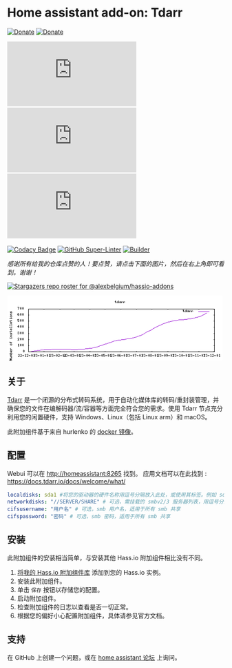 # Home assistant add-on: Tdarr

[![Donate][donation-badge]](https://www.buymeacoffee.com/alexbelgium)
[![Donate][paypal-badge]](https://www.paypal.com/donate/?hosted_button_id=DZFULJZTP3UQA)

![Version](https://img.shields.io/badge/dynamic/json?label=版本&query=%24.version&url=https%3A%2F%2Fraw.githubusercontent.com%2Falexbelgium%2Fhassio-addons%2Fmaster%2Ftdarr%2Fconfig.json)
![Ingress](https://img.shields.io/badge/dynamic/json?label=入口&query=%24.ingress&url=https%3A%2F%2Fraw.githubusercontent.com%2Falexbelgium%2Fhassio-addons%2Fmaster%2Ftdarr%2Fconfig.json)
![Arch](https://img.shields.io/badge/dynamic/json?color=success&label=架构&query=%24.arch&url=https%3A%2F%2Fraw.githubusercontent.com%2Falexbelgium%2Fhassio-addons%2Fmaster%2Ftdarr%2Fconfig.json)

[![Codacy Badge](https://app.codacy.com/project/badge/Grade/9c6cf10bdbba45ecb202d7f579b5be0e)](https://www.codacy.com/gh/alexbelgium/hassio-addons/dashboard?utm_source=github.com&utm_medium=referral&utm_content=alexbelgium/hassio-addons&utm_campaign=Badge_Grade)
[![GitHub Super-Linter](https://img.shields.io/github/actions/workflow/status/alexbelgium/hassio-addons/weekly-supelinter.yaml?label=代码%20检查)](https://github.com/alexbelgium/hassio-addons/actions/workflows/weekly-supelinter.yaml)
[![Builder](https://img.shields.io/github/actions/workflow/status/alexbelgium/hassio-addons/onpush_builder.yaml?label=构建器)](https://github.com/alexbelgium/hassio-addons/actions/workflows/onpush_builder.yaml)

[donation-badge]: https://img.shields.io/badge/Buy%20me%20a%20coffee%20(no%20paypal)-%23d32f2f?logo=buy-me-a-coffee&style=flat&logoColor=white
[paypal-badge]: https://img.shields.io/badge/Buy%20me%20a%20coffee%20with%20Paypal-0070BA?logo=paypal&style=flat&logoColor=white

_感谢所有给我的仓库点赞的人！要点赞，请点击下面的图片，然后在右上角即可看到。谢谢！_

[![Stargazers repo roster for @alexbelgium/hassio-addons](https://raw.githubusercontent.com/alexbelgium/hassio-addons/master/.github/stars2.svg)](https://github.com/alexbelgium/hassio-addons/stargazers)

![downloads evolution](https://raw.githubusercontent.com/alexbelgium/hassio-addons/master/tdarr/stats.png)

## 关于

[Tdarr](https://tdarr.io) 是一个闭源的分布式转码系统，用于自动化媒体库的转码/重封装管理，并确保您的文件在编解码器/流/容器等方面完全符合您的需求。使用 Tdarr 节点充分利用您的闲置硬件，支持 Windows、Linux（包括 Linux arm）和 macOS。

此附加组件基于来自 hurlenko 的 [docker 镜像](https://hub.docker.com/r/hurlenko/Tdarr)。

## 配置

Webui 可以在 <http://homeassistant:8265> 找到。
应用文档可以在此找到 : https://docs.tdarr.io/docs/welcome/what/

```yaml
localdisks: sda1 #将您的驱动器的硬件名称用逗号分隔放入此处，或使用其标签。例如 sda1, sdb1, MYNAS...
networkdisks: "//SERVER/SHARE" # 可选，需挂载的 smbv2/3 服务器列表，用逗号分隔
cifsusername: "用户名" # 可选，smb 用户名，适用于所有 smb 共享
cifspassword: "密码" # 可选，smb 密码，适用于所有 smb 共享
```

## 安装

此附加组件的安装相当简单，与安装其他 Hass.io 附加组件相比没有不同。

1. [将我的 Hass.io 附加组件库][repository] 添加到您的 Hass.io 实例。
1. 安装此附加组件。
1. 单击 `保存` 按钮以存储您的配置。
1. 启动附加组件。
1. 检查附加组件的日志以查看是否一切正常。
1. 根据您的偏好小心配置附加组件，具体请参见官方文档。

## 支持

在 GitHub 上创建一个问题，或在 [home assistant 论坛](https://community.home-assistant.io/t/home-assistant-addon-Tdarr/282108/3) 上询问。

[repository]: https://github.com/alexbelgium/hassio-addons
[aarch64-shield]: https://img.shields.io/badge/aarch64-yes-green.svg
[amd64-shield]: https://img.shields.io/badge/amd64-yes-green.svg
[armv7-shield]: https://img.shields.io/badge/armv7-yes-green.svg